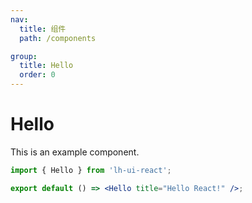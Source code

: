 ```yaml
---
nav:
  title: 组件
  path: /components

group:
  title: Hello
  order: 0
---
```


# Hello

This is an example component.

```jsx
import { Hello } from 'lh-ui-react';

export default () => <Hello title="Hello React!" />;
```
